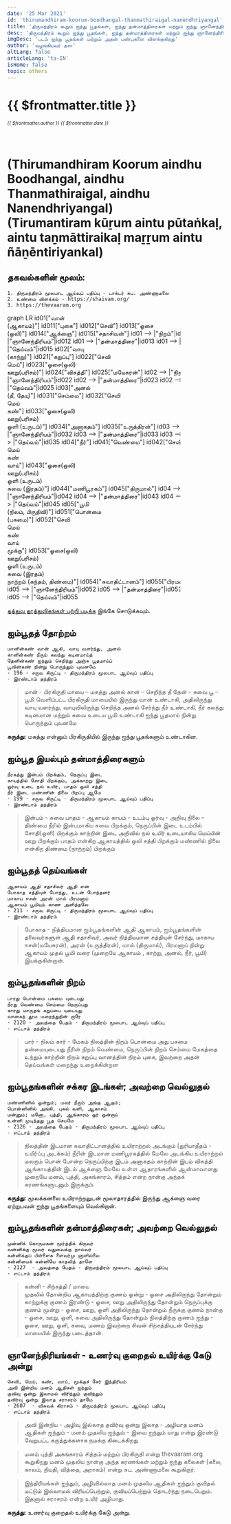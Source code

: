 ```yaml
---
date: '25 Mar 2021'
id: 'thirumandhiram-koorum-boodhangal-thanmathiraigal-nanendhriyangal'
title: 'திருமந்திரம் கூறும் ஐந்து பூதங்கள், ஐந்து தன்மாத்திரைகள் மற்றும் ஐந்து ஞானேந்திரியங்கள்'
desc: 'திருமந்திரம் கூறும் ஐந்து பூதங்கள், ஐந்து தன்மாத்திரைகள் மற்றும் ஐந்து ஞானேந்திரியங்கள் (thirumandhiram koorum aindhu boodhangal, aindhu thanmathiraigal & aindhu nanendhriyangal)'
imgDesc: 'படம் ஐந்து பூதங்கள் மற்றும் அதன் பண்புகளை விளக்குகிறது'
author: 'வழங்கியவர் தசா'
altLang: false
articleLang: 'ta-IN'
isHome: false
topic: others
---
```


<altLang />

<div style="display: none">

![](/img/others/thirumandhiram-koorum-boodhangal-thanmathiraigal-nanendhriyangal/_thumbnail.png)

</div>

# {{ $frontmatter.title }}
<i style="font-size: 0.75em;"> {{ $frontmatter.author }} {{ $frontmatter.date }} </i>

<h1 style="padding-top: 2rem;">(Thirumandhiram Koorum aindhu Boodhangal, aindhu Thanmathiraigal, aindhu Nanendhriyangal)<br>
(Tirumantiram kūṟum aintu pūtaṅkaḷ, aintu taṉmāttiraikaḷ maṟṟum aintu ñāṉēntiriyankal)</h1>

## தகவல்களின் மூலம்:

    1. திருமந்திரம் மூலபாட ஆய்வுப் பதிப்பு - டாக்டர் சுப. அண்ணாமலை  
    2. உண்மை விளக்கம் - https://shaivam.org/   
    3. https://thevaaram.org  

<div class="scrollHorizontal">
<div class="mermaidContainer">
<mermaid>
    graph LR
        id01["வான் <br> (ஆகாயம்)"]
        id011["புகை"]
        id012["செவி"]
        id013["ஓசை <br> (ஒலி)"]
        id014["ஆக்ஞை"]
        id015["சதாசிவன்"]
        id01 --> |"நிறம்"|id011 
        id01 --> |"ஞானேந்திரியம்"|id012 
        id01 --> |"தன்மாத்திரை"|id013 
        id01 --> |"சக்கர-இடம்"|id014 
        id01 --> |"தெய்வம்"|id015
        id02["வாயு <br> (காற்று)"]
        id021["கறுப்பு"]
        id022["செவி <br> மெய்"]
        id023["ஓசை(ஒலி) <br> ஊறு(பரிசம்)"]
        id024["விசுத்தி"]
        id025["மயேசுரன்"]
        id02 --> |"நிறம்"|id021 
        id02 --> |"ஞானேந்திரியம்"|id022 
        id02 --> |"தன்மாத்திரை"|id023 
        id02 --> |"சக்கர-இடம்"|id024 
        id02 --> |"தெய்வம்"|id025
        id03["அனல் <br> (தீ, தேயு)"]
        id031["செம்மை"]
        id032["செவி <br> மெய் <br> கண்"]
        id033["ஓசை(ஒலி) <br> ஊறு(பரிசம்) <br> ஓளி (உருடம்)"]
        id034["அனாகதம்"]
        id035["உருத்திரன்"]
        id03 --> |"நிறம்"|id031 
        id03 --> |"ஞானேந்திரியம்"|id032 
        id03 --> |"தன்மாத்திரை"|id033 
        id03 --> |"சக்கர-இடம்"|id034 
        id03 --> |"தெய்வம்"|id035
        id04["நீர்"]
        id041["வெண்மை"]
        id042["செவி <br> மெய் <br> கண் <br> வாய்"]
        id043["ஓசை(ஒலி) <br> ஊறு(பரிசம்) <br> ஓளி (உருடம்) <br> சுவை (இரதம்)"]
        id044["மணிபூரகம்"]
        id045["திருமால்"]
        id04 --> |"நிறம்"|id041 
        id04 --> |"ஞானேந்திரியம்"|id042 
        id04 --> |"தன்மாத்திரை"|id043 
        id04 --> |"சக்கர-இடம்"|id044 
        id04 --> |"தெய்வம்"|id045
        id05["பூமி <br> (நிலம், பிருதிவி)"]
        id051["பொன்மை <br> (பசுமை)"]
        id052["செவி <br> மெய் <br> கண் <br> வாய் <br> மூக்கு"]
        id053["ஓசை(ஒலி) <br> ஊறு(பரிசம்) <br> ஓளி (உருடம்) <br> சுவை (இரதம்) <br> நாற்றம் (கந்தம், திண்மை)"]
        id054["சுவாதிட்டானம்"]
        id055["பிரமன்"]
        id05 --> |"நிறம்"|id051 
        id05 --> |"ஞானேந்திரியம்"|id052 
        id05 --> |"தன்மாத்திரை"|id053 
        id05 --> |"சக்கர-இடம்"|id054 
        id05 --> |"தெய்வம்"|id055
</mermaid>
</div>
</div>

[தத்துவ தாத்துவிகங்கள் பற்றி படிக்க](https://thedatatalks.in/ta/others/thirumandhiram-koorum-thathuvangal-thathuvigangal/) இங்கே சொடுக்கவும்.

## ஐம்பூதத்  தோற்றம்
```
மானின்கண் வான் ஆகி, வாயு வளர்ந்து, அனல் 
கானின்கண் நீரும் கலந்து கடினமாய்த் 
தேனின்கண் ஐந்தும் செறிந்து அஞ்சு பூதமாய்ப்   
பூவின்கண் நின்று பொருந்தும் புவனமே
- 196 - சருவ சிருட்டி - திருமந்திரம் மூலபாட ஆய்வுப் பதிப்பு
- இரண்டாம் தந்திரம்
```
> மான் - பிரகிருதி மாயை – மகத்து
> அனல் கான் – செறிந்த தீ
> தேன் – சுவை
> பூ – பூமி
> வெளிப்பட்ட பிரகிருதி மாயையில் இருந்து வான் உண்டாகி, அதிலிருந்து வாயு வளர்ந்து,  வாயுவிலிருந்து செறிந்த அனல் சேர்ந்து நீர் உண்டாகி, நீர் கலந்து கடினமான மற்றும் சுவை உடைய பூமி உண்டாகி ஐந்து பூதமாய் நின்று பொருந்தும் புவனமே

**கருத்து:** மகத்து என்னும் பிரகிருதியில் இருந்து ஐந்து பூதங்களும் உண்டாகின.

## ஐம்பூத இயல்பும் தன்மாத்திரைகளும்
```
நீரகத்து இன்பம் பிறக்கும், நெருப்பு இடை 
காயத்தில் சோதி பிறக்கும், அக்காற்று இடை 
ஓர்வு உடை நல் உயிர், பாதம் ஒலி சத்தி
நீர் இடை மண்ணின் நிலை பிறப்பு ஆமே
- 199 - சருவ சிருட்டி - திருமந்திரம் மூலபாட ஆய்வுப் பதிப்பு
- இரண்டாம் தந்திரம்
```
> இன்பம் - சுவை 
> பாதம் - ஆகாயம் 
> காயம் - உடம்பு 
> ஓர்வு - அறிவு 
> நிலை – திண்மை
> நீரில் இன்பமாகிய சுவை பிறக்கும், 
> நெருப்பின் இடை உடம்பில் சோதி(ஒளி) பிறக்கும் 
> காற்றின் இடை அறிவில் நல் உயிர் உடையாகிய மெய்யின் ஊறு பிறக்கும் 
> பாதம் என்கிற ஆகாயத்தில் ஒலி சத்தி பிறக்கும் 
> மண்ணில் நிலை என்கிற திண்மை (நாற்றம்) பிறக்கும்

## ஐம்பூதத் தெய்வங்கள்
```
ஆகாயம் ஆதி சதாசிவர் ஆதி என் 
போகாத சத்தியுள் போந்து, உடன் போந்தனர்
மாகாய ஈசன் அரன் மால் பிரமனாய்
ஆகாயம் பூமியும் காண அளித்தலே
- 211 - சருவ சிருட்டி - திருமந்திரம் மூலபாட ஆய்வுப் பதிப்பு
- இரண்டாம் தந்திரம்
```

> போகாத  - நித்தியமான 
> ஐம்பூதங்களின் ஆதி ஆகாயம், ஐம்பூதங்களின் தலைவர்களுள் ஆதி சதாசிவர், அவர் நித்தியமான சத்தியுள் சேர்ந்து, மாகாய ஈசன்(மயேசுரன்), அரன் (உருத்திரன்), மால் (திருமால்), பிரமனாய் நின்று ஆகாயம் முதல் பூமி வரை (முறையே ஆகாயம் , காற்று, அனல், நீர், பூமி) இயக்குகின்றான். 

## ஐம்பூதங்களின் நிறம்
```
பாரது பொன்மை பசுமை யுடையது
நீரது வெண்மை செம்மை நெருப்பது 
காரது மாருதங் கறுப்பை யுடையது
வானகந் தூம மறைந்துநின் றாரே
- 2120 - அவத்தை பேதம் - திருமந்திரம் மூலபாட ஆய்வுப் பதிப்பு
- எட்டாம் தந்திரம்
```

> பார்   - நிலம்
> கார் - மேகம் 
> நிலத்தின் நிறம் பொன்மை அது பசுமை தன்மையுடையது 
> நீரின் நிறம் வெண்மை, நெருப்பின் நிறம் செம்மை 
> மேகத்தை உந்தும் காற்றின் நிறம் கறுப்பு 
> வானத்தின் நிறம் புகை, இவற்றை அதன் தெய்வங்கள் மறைந்து உறைக்கின்றன

## ஐம்பூதங்களின் சக்கர இடங்கள்; அவற்றை வெல்லுதல்
```
மண்ணினில் ஒன்றும்; மலர் நீரும் அங்கு ஆகும்;
பொன்னினில் அங்கி, புகல் வளி, ஆகாசம் 
மன்னும்; மனோ, புத்தி, ஆங்காரம் ஓர் ஒன்றாய்
உன்னி முடிந்தது பூத செயமே
- 2126 - அவத்தை பேதம் - திருமந்திரம் மூலபாட ஆய்வுப் பதிப்பு
- எட்டாம் தந்திரம்
```

> நிலத்தின் இடமான சுவாதிட்டானத்தில் உயிராற்றல் அடங்கும் (துரியாதீதம் - உயிர்ப்பு அடக்கம்) 
> நீரின் இடமான மணிபூரகத்தில் மேலே அடங்கிய உயிராற்றல் மலரும் 
> பொன் போன்ற நெருப்பிற்கு இடம்  அனாகதம் 
> காற்றின் இடம் விசுத்தி 
> ஆங்காயத்தின் இடம் ஆக்ஞை
> மேலே உள்ள ஆதாரங்களில் ஆன்மாவானது முறையே மனம், புத்தி, அகங்காரம், சித்தம் என்ற நான்கு அந்தக் கரணங்களுடனும் இருக்கும்.

**கருத்து:** மூலக்கனலை உயிராற்றலுடன் மூலாதாரத்தில் இருந்து ஆக்ஞை  வரை ஏற்றுபவன் ஐந்து பூதங்களையும் வெல்கிறான்.

## ஐம்பூதங்களின் தன்மாத்திரைகள்; அவற்றை வெல்லுதல்
```
முன்னிக் கொருமகன் மூர்த்திக் கிருவர் 
வன்னிக்கு மூவர் வதுவைக்கு நால்வர் 
கன்னிக்குப் பிள்ளைக ளைவர்மு னாளில்லை
கன்னியைக் கன்னியே காதலித் தாளே
- 2127  - அவத்தை பேதம் - திருமந்திரம் மூலபாட ஆய்வுப் பதிப்பு
- எட்டாம் தந்திரம்
```

> கன்னி - சிற்சத்தி / மாயை  
> முதலில் தோன்றிய ஆகாயத்திற்கு குணம் ஒன்று - ஓசை 
> அதிலிருந்து தோன்றும் காற்றுக்கு குணம் இரண்டு - ஓசை, ஊறு
> அதிலிருந்து தோன்றும் நெருப்புக்கு குணம் மூன்று - ஓசை, ஊறு, ஒளி 
> அதிலிருந்து தோன்றும் நீருக்கு குணம் நான்கு - ஓசை, ஊறு, ஒளி, சுவை 
> அதிலிருந்து தோன்றும் நிலத்திற்கு குணம் ஐந்து - ஓசை, ஊறு, ஒளி, சுவை, மணம்
> இவற்றை சிவன் சிற்சத்தியுடன் சேர்ந்து மாயையில் இருந்து படைத்தான்.

## ஞானேந்திரியங்கள் - உணர்வு குறைதல் உயிர்க்கு கேடு அன்று
```
செவி, மெய், கண், வாய், மூக்குச் சேர் இந்திரியம்
அவி இன்றிய மனம் ஆதிகள் ஐந்தும் 
குவிவு ஒன்று இலாமல் விரிந்தும் குவிந்தும் 
தவிர்வு ஒன்று இலாத சராசரம் தாமே
- 2607  - விசுவக் கிராசம் - திருமந்திரம் மூலபாட ஆய்வுப் பதிப்பு
- எட்டாம் தந்திரம்
```

> அவி இன்றிய - அழிவு இல்லாத
> தவிர்வு ஒன்று இலாத - அழியாத
> மனம் ஆதிகள் ஐந்தும் - மனம் முதலிய ஐந்தும் - இவை ஐந்தும் யாது என்று இரண்டு வேறுபட்ட கருத்துக்களாக நமக்கு கிடைக்கிறது

> மனம் புத்தி அகங்காரம் சித்தம் மற்றும் பிரகிருதி 
என்று thevaaram.org கூறுகிறது 
> மனம் முதலிய நான்கு அந்த கரணங்கள் மற்றும் ஐந்து கலைகள் (கலை, காலம், நியதி, வித்தை, அராகம்) என்று சுப. அண்ணாமலை கூறுகிறார். 

> இந்திரியங்கள் ஐந்தும், அழிவில்லாத மனம் முதலிய ஆதிகள் ஐந்தும் குவிதல் மட்டும் இல்லாமல் விரியப்பெற்றும், குவியப்பெற்றும் தொடர்ந்து நடைபெறும். இதனால் சராசரம் என்ற உயிர் அழியாது.

**கருத்து:** உணர்வு குறைதல் உயிர்க்கு கேடு அன்று.

<style>
.scrollHorizontal {
    width:80%;
    height:auto;
    overflow-x:auto;
}
.mermaidContainer {
    min-width: 600px;
}
</style>